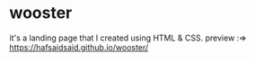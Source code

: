 # wooster
it's a landing page that I created using HTML & CSS.
preview :=> https://hafsaidsaid.github.io/wooster/
